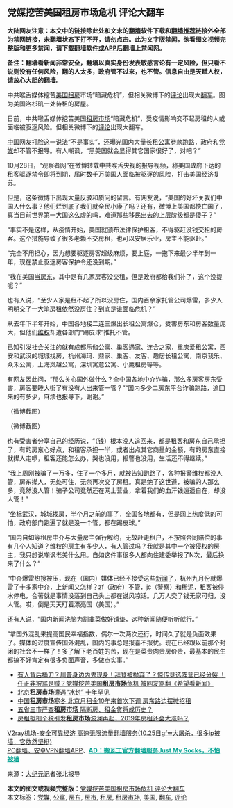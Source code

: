  <h2>党媒挖苦美国租房市场危机 评论大翻车</h2> <p class="notice"><b>大陆网友注意：本文中的链接除此处和文末的<a href="https://github.com/bannedbook/fanqiang" >翻墙</a>软件下载和<a href="https://github.com/killgcd/justmysocks/blob/master/README.md">翻墙推荐</a>链接外全部为禁网链接，未翻墙状态下打不开，请勿点击。此为文字版禁闻，欲看图文视频完整版和更多禁闻，请下载<a href="https://github.com/bannedbook/fanqiang">翻墙软件或APP</a>后翻墙上禁闻网。</p><p>备注：翻墙看新闻非常安全，翻墙以真实身份发表敏感言论有一定风险，但只看不说则没有任何风险，翻的人太多，政府管不过来，也不管。信息自由是天赋人权，请放心大胆的翻墙。</b></p>  <div class="entry"> <p id="conimg"></p> <p>中共喉舌媒体挖苦<a href="https://www.bannedbook.org/bnews/tag/%e7%be%8e%e5%9b%bd/" class="st_tag internal_tag" rel="tag" title="标签 美国 下的日志">美国</a><a href="https://www.bannedbook.org/bnews/tag/%E7%A7%9F%E6%88%BF/" class="st_tag internal_tag" rel="tag" title="标签 租房 下的日志">租房</a>市场“暗藏危机”，但相关微博下的<span class='wp_keywordlink_affiliate'><a href="https://www.bannedbook.org/bnews/comments/" title="新闻评论" target="_blank">评论</a></span>出现大<a href="https://www.bannedbook.org/bnews/tag/%E7%BF%BB%E8%BD%A6/" class="st_tag internal_tag" rel="tag" title="标签 翻车 下的日志">翻车</a>。图为美国洛杉矶一处待租的房屋。</p> <p>日前，中共喉舌媒体挖苦美国<a href="https://www.bannedbook.org/bnews/tag/%E7%A7%9F%E6%88%BF%E5%B8%82%E5%9C%BA/" class="st_tag internal_tag" rel="tag" title="标签 租房市场 下的日志">租房市场</a>“暗藏危机”，受疫情影响交不起房租的人或面临被驱逐风险。但相关微博下的<a href="https://www.bannedbook.org/bnews/tag/%E8%AF%84%E8%AE%BA/" class="st_tag internal_tag" rel="tag" title="标签 评论 下的日志">评论</a>出现大翻车。</p> <p><span class='wp_keywordlink_affiliate'><a href="https://www.bannedbook.org/" title="中国" target="_blank">中国</a></span>网友打脸这一说法“不是事实”，还曝光国内大量长租<a href="https://www.bannedbook.org/bnews/tag/%E5%85%AC%E5%AF%93/" class="st_tag internal_tag" rel="tag" title="标签 公寓 下的日志">公寓</a>卷款跑路，政府和<a href="https://www.bannedbook.org/bnews/tag/%E5%85%9A%E5%AA%92/" class="st_tag internal_tag" rel="tag" title="标签 党媒 下的日志">党媒</a>却不管不报导。有人嘲讽，“黑美国就会显得其它国家很好了，对吧？”</p> <p>10月28日，“观察者网”在微博转载中共喉舌央视的报导视频，称美国政府下达的租客驱逐禁令即将到期，届时数千万美国人面临被驱逐的风险，打击美国经济复苏。</p> <p>但是，这条微博下出现大量反驳和质问的留言。有网友说，“美国的好坏关我们中国人什么事？他们烂到底了我们就全民小康了吗？还有，微博上美国都快亡国了，真当目前世界第一大国这么虚的吗，难道那些移民出去的上层阶级都是傻子？”</p>  <p>“事实不是这样，从疫情开始，美国就颁布法律保护租客，不得驱赶没钱交租的房客。这个措施导致了很多老赖不交房租，也可以安居乐业，房主不能驱赶。”</p> <p>“完全不用担心，因为想要驱逐房客超级麻烦，要上庭，一拖下来最少半年到一年，现在禁止驱逐房客保护令还没到期。”</p> <p>“我在美国当<a href="https://www.bannedbook.org/bnews/tag/%e6%88%bf%e4%b8%9c/" class="st_tag internal_tag" rel="tag" title="标签 房东 下的日志">房东</a>，其中是有几家房客没交租，但是政府都给我们补了，这个没提呢？”</p> <p>也有人说，“至少人家是租不起了所以没房住，国内百余家托管公司爆雷，多少人明明交了一大笔房租依然没房住？到底是谁面临危机？”</p> <p>从去年下半年开始，中国各地接二连三爆出长租公寓爆仓，受害房东和房客数量庞大，但他们<span class='wp_keywordlink_affiliate'><a href="https://www.bannedbook.org/bnews/weiquan/" title="维权" target="_blank">维权</a></span>却遭各部门“踢皮球”推托不管。</p> <p>已知引发社会关注的就有成都乐伽公寓、巢客遇家、连合之家，重庆爱租公寓，西安和武汉的城城找房，杭州海玛、鼎家、巢客、友客、趣居长租公寓，南京我乐、众禾公寓，上海岚越公寓，深圳寓意公寓、小鹰租房等等。</p>  <p>有网友因此问，“那么关心国外做什么？全中国各地中介诈骗，那么多房客房东受害，房客要睡大街了有没有人出来管一管？”“国内多少二房东平台诈骗跑路，追回来的有多少，麻烦也报导下，谢谢。”</p> <p></p> <p>（微博截图）</p> <p></p> <p>（微博截图）</p> <p>也有受害者分享自己的经历说，“（钱）根本没人追回来，都是租客和房东自己承担了，有的房东心好点，和租客承担一半，或者出点其它商量的金额，有的房东直接就撵人走啰，租客还能怎么办，哭也没用，报警也没用，生活还不得继续。”</p>  <p>“我上周刚被骗了一万多，住了一个多月，就被告知跑路了，各种报警维权都没人管，房东撵人，无处可住，无奈再次交了房租。真是绝了这世道，被骗的人那么多，竟然没人管！骗子公司竟然还在网上营业，拿着我们的血汗钱逍遥自在，却没人管！”</p> <p>“坐标武汉，城城找房，半个月之前的事了，全国各地都有，但是网上热度低的可怕，政府部门跑遍了就是没一个管，都在踢皮球。”</p> <p>“国内自如等租房中介与大量房主强行解约，无故赶走租户，不按照合同赔偿的事有几个人知道？维权的房主有多少人，有人管过吗？我就是其中一个被侵权的房主，我只想说嘲讽老美什么用。自如这件事很多人都向住建委举报了N次，最后换来了什么？”</p> <p>“中介爆雷热搜被压，现在（国内）媒体已经不接受这些<span class='wp_keywordlink_affiliate'><a href="https://www.bannedbook.org/" title="新闻">新闻</a></span>了，杭州九月份就爆雷了十多家中介，上新闻又怎样？zf（政府）不管，jc（警察）和稀泥，租客被停水停电，合著就是事情没落到自己头上都在说风凉话。几万人交了钱无家可归，没人管。哎，倒是天天盯着漂亮国（美国）。”</p> <p>还有人说，“国内新闻洗脑为割韭菜做好铺垫，这种新闻随便听听就行。”</p> <p>“拿国外混乱来提高国民幸福指数，偶尔一次两次还行，时间久了就是负面效果了。媒体的过度宣传国外混乱，国内的事总是报喜不报忧。现在已经跟以前那个封闭的社会不一样了！多了解下老百姓的苦，现在是菜贵肉贵房价贵，最基本的民生都搞不好肯定有很多负面声音，多做点实事。”</p>  <ul class='op-related-articles' title='相关阅读'> <li><a href='https://www.bannedbook.org/bnews/bannedvideo/20201030/1422785.html' target='_blank'>有人背后捅刀？川普身边内鬼现身！拜登被抛弃了？惊传竞选阵营已经分裂 ！任正非被骂是贼？党媒挖苦美国<b>租房市场</b>危机 被网友骂翻《希望看新闻》</a></li> <li><a href='https://www.bannedbook.org/bnews/comments/20200714/1360480.html' target='_blank'>北京<b>租房市场</b>遭遇“冰封”  十年罕见</a></li> <li><a href='https://www.bannedbook.org/bnews/finance/20200713/1360276.html' target='_blank'>中国<b>租房市场</b>寒冬 北京月租金10年来首次下调 房东路边摆摊招租</a></li> <li><a href='https://www.bannedbook.org/bnews/baitai/20190914/1190864.html' target='_blank'>五省三市严查<b>租房市场</b> 隔断房、租金贷将成历史？</a></li> <li><a href='https://www.bannedbook.org/bnews/baitai/20190210/1078256.html' target='_blank'>房租抵扣个税引发<b>租房市场</b>波澜再起，2019年房租还会大涨吗？</a></li> </ul> <p class="texttj"> <a href="https://www.bannedbook.org/forum23/topic22702.html" target="_blank">V2ray机场-安全可靠经济 高速无限流量翻墙服务(10.25日gfw大屠杀，很多ip被墙，它依然坚挺)</a><br/> <a href="https://github.com/bannedbook/fanqiang/wiki/%E7%A6%81%E9%97%BB%E7%BD%91%E5%AE%89%E5%8D%93%E7%BF%BB%E5%A2%99%E6%96%B0%E9%97%BBAPP" target="_blank">PC翻墙、安卓VPN翻墙APP</a>、<span onclick="window.open('https://github.com/killgcd/justmysocks/blob/master/README.md')" style="font-weight:bold;color:#00A191;cursor:pointer;text-decoration:underline;outline:none">AD：搬瓦工官方翻墙服务Just My Socks，不怕被墙</span></p><p> 来源：<span class='wp_keywordlink_affiliate'><a href="http://www.epochtimes.com/" title="大纪元" target="_blank">大纪元</a></span>记者张北报导 </p><a name='sharetosocial'></a>       <div><b>本文的图文或视频完整版</b>：<a href='https://www.bannedbook.org/bnews/topimagenews/20201101/1423611.html'>党媒挖苦美国租房市场危机 评论大翻车</a></div>  </div><!--END ENTRY--> <div class="postfooter"> <div>本文标签：<a href="https://www.bannedbook.org/bnews/tag/%E5%85%9A%E5%AA%92/" rel="tag">党媒</a>, <a href="https://www.bannedbook.org/bnews/tag/%E5%85%AC%E5%AF%93/" rel="tag">公寓</a>, <a href="https://www.bannedbook.org/bnews/tag/%e6%88%bf%e4%b8%9c/" rel="tag">房东</a>, <a href="https://www.bannedbook.org/bnews/tag/%E6%88%BF%E5%B8%82/" rel="tag">房市</a>, <a href="https://www.bannedbook.org/bnews/tag/%E7%A7%9F%E6%88%BF/" rel="tag">租房</a>, <a href="https://www.bannedbook.org/bnews/tag/%E7%A7%9F%E6%88%BF%E5%B8%82%E5%9C%BA/" rel="tag">租房市场</a>, <a href="https://www.bannedbook.org/bnews/tag/%e7%be%8e%e5%9b%bd/" rel="tag">美国</a>, <a href="https://www.bannedbook.org/bnews/tag/%E7%BF%BB%E8%BD%A6/" rel="tag">翻车</a>, <a href="https://www.bannedbook.org/bnews/tag/%E8%AF%84%E8%AE%BA/" rel="tag">评论</a></div>  </div><!--END POSTFOOTER--> 